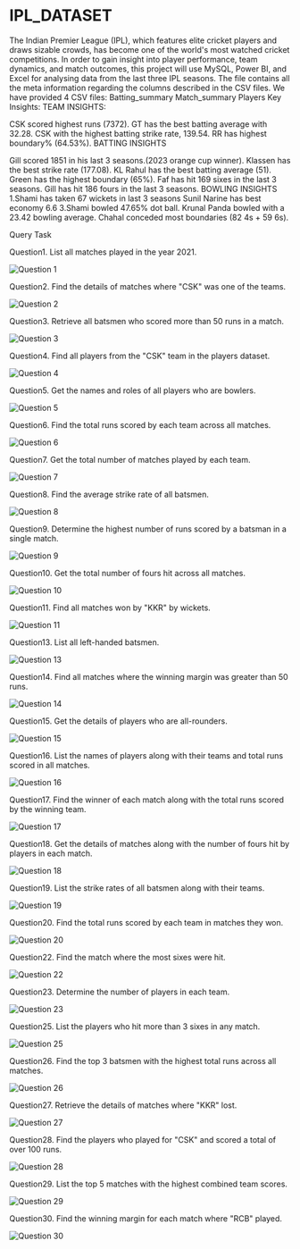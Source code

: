 # IPL_DATASET

The Indian Premier League (IPL), which features elite cricket players and draws sizable crowds, has become one of the world's most watched cricket competitions. In order to gain insight into player performance, team dynamics, and match outcomes, this project will use MySQL, Power BI, and Excel for analysing data from the last three IPL seasons.
The file contains all the meta information regarding the columns described in the CSV files. We have provided 4 CSV files:
Batting_summary
Match_summary
Players
Key Insights:
TEAM INSIGHTS:

CSK scored highest runs (7372).
GT has the best batting average with 32.28.
CSK with the highest batting strike rate, 139.54.
RR has highest boundary% (64.53%).
BATTING INSIGHTS

Gill scored 1851 in his last 3 seasons.(2023 orange cup winner).
Klassen has the best strike rate (177.08).
KL Rahul has the best batting average (51).
Green has the highest boundary (65%).
Faf has hit 169 sixes in the last 3 seasons.
Gill has hit 186 fours in the last 3 seasons.
BOWLING INSIGHTS
1.Shami has taken 67 wickets in last 3 seasons
Sunil Narine has best economy 6.6
3.Shami bowled 47.65% dot ball.
Krunal Panda bowled with a 23.42 bowling average.
Chahal conceded most boundaries (82 4s + 59 6s).













Query Task

 Question1. List all matches played in the year 2021.
 
![Question 1](https://github.com/user-attachments/assets/595700f8-0f7d-45ce-b76a-57b6271329a6)

Question2. Find the details of matches where "CSK" was one of the teams.

![Question 2](https://github.com/user-attachments/assets/06d3da7f-981e-4c52-8bb0-a363e22fd145)


Question3. Retrieve all batsmen who scored more than 50 runs in a match.

![Question 3](https://github.com/user-attachments/assets/511238b3-3dc6-4db4-b418-32b94fe2bb52)

Question4. Find all players from the "CSK" team in the players dataset.

![Question 4](https://github.com/user-attachments/assets/171a8598-9b73-438d-b9a2-93abbe5f4706)

Question5. Get the names and roles of all players who are bowlers.

![Question 5](https://github.com/user-attachments/assets/d0d55f53-7753-48bc-b02a-4d08c9850d8a)

Question6. Find the total runs scored by each team across all matches.

![Question 6](https://github.com/user-attachments/assets/ac3283fb-a079-476b-96e2-c6866b7d9d87)

Question7. Get the total number of matches played by each team.

![Question 7](https://github.com/user-attachments/assets/1789cf96-163e-4b71-8650-d4808e82cb11)

Question8. Find the average strike rate of all batsmen.

![Question 8](https://github.com/user-attachments/assets/92e574af-6fe5-4b1f-b22c-d31b5b9052ac)

Question9. Determine the highest number of runs scored by a batsman in a single match.

![Question 9](https://github.com/user-attachments/assets/c90ccf47-6cd2-4dc2-b15e-63a6e28c0ce0)

Question10. Get the total number of fours hit across all matches.

![Question 10](https://github.com/user-attachments/assets/3ae88087-e195-4470-8f25-b793dbae1a4a)

Question11. Find all matches won by "KKR" by wickets.

![Question 11](https://github.com/user-attachments/assets/1e8704a8-0da3-42d3-9fea-d1b8b2518202)


Question13. List all left-handed batsmen.

![Question 13](https://github.com/user-attachments/assets/3124afca-d0de-4378-9923-82c2d6cd177b)

Question14. Find all matches where the winning margin was greater than 50 runs.

![Question 14](https://github.com/user-attachments/assets/a292c46c-a46f-4285-b963-5a8e61dc1b55)

Question15. Get the details of players who are all-rounders.

![Question 15](https://github.com/user-attachments/assets/ec625924-d3e6-4787-90e8-bc409692f0bd)


Question16. List the names of players along with their teams and total runs scored in all matches.

![Question 16](https://github.com/user-attachments/assets/b81cb145-8ec5-4086-82e8-ef0a96588ba2)


Question17. Find the winner of each match along with the total runs scored by the winning team.

![Question 17](https://github.com/user-attachments/assets/3d1d328a-9e25-4e7e-8d4f-68b48f67fe09)

Question18. Get the details of matches along with the number of fours hit by players in each match.

![Question 18](https://github.com/user-attachments/assets/34178216-89c1-47f8-a792-460623bc8967)

Question19. List the strike rates of all batsmen along with their teams.

![Question 19](https://github.com/user-attachments/assets/136727dc-6369-48b8-abc5-4272996e3d51)

Question20. Find the total runs scored by each team in matches they won.

![Question 20](https://github.com/user-attachments/assets/6f062777-59a3-4b6e-b3db-9f5b679c12d9)


Question22. Find the match where the most sixes were hit.

![Question 22](https://github.com/user-attachments/assets/a02dd445-0967-474b-9c1d-62c3c614747e)


Question23. Determine the number of players in each team.

![Question 23](https://github.com/user-attachments/assets/f07f9479-f84f-4923-9a94-9af477d7d3e4)


Question25. List the players who hit more than 3 sixes in any match.

![Question 25](https://github.com/user-attachments/assets/1790629f-276a-4a47-a0cc-aa5a340f0aef)


Question26. Find the top 3 batsmen with the highest total runs across all matches.

![Question 26](https://github.com/user-attachments/assets/970a4f8e-b088-4b4b-8612-87d43d23ff89)


Question27. Retrieve the details of matches where "KKR" lost.

![Question 27](https://github.com/user-attachments/assets/cd31885c-cd0c-4e70-a2f2-4768fb8f68f0)


Question28. Find the players who played for "CSK" and scored a total of over 100 runs.

![Question 28](https://github.com/user-attachments/assets/11d041eb-196c-4ad2-b2ba-9337346d7402)


Question29. List the top 5 matches with the highest combined team scores.

![Question 29](https://github.com/user-attachments/assets/7317b2b9-5651-4dcb-84bb-22d847a8d778)


Question30. Find the winning margin for each match where "RCB" played.

![Question 30](https://github.com/user-attachments/assets/e4f7a67d-b290-4350-8715-2b09f5929fb7)
